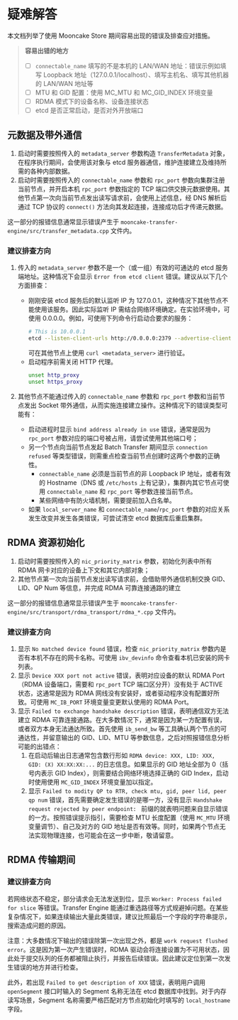# 疑难解答

本文档列举了使用 Mooncake Store 期间容易出现的错误及排查应对措施。

> **容易出错的地方**
> - [ ] `connectable_name` 填写的不是本机的 LAN/WAN 地址：错误示例如填写 Loopback 地址（127.0.0.1/localhost）、填写主机名、填写其他机器的 LAN/WAN 地址等
> - [ ] MTU 和 GID 配置：使用 MC_MTU 和 MC_GID_INDEX 环境变量
> - [ ] RDMA 模式下的设备名称、设备连接状态
> - [ ] etcd 是否正常启动，是否对外开放端口

## 元数据及带外通信
1. 启动时需要按照传入的 `metadata_server` 参数构造 `TransferMetadata` 对象，在程序执行期间，会使用该对象与 etcd 服务器通信，维护连接建立及维持所需的各种内部数据。
2. 启动时需要按照传入的 `connectable_name` 参数和 `rpc_port` 参数向集群注册当前节点，并开启本机 `rpc_port` 参数指定的 TCP 端口供交换元数据使用。其他节点第一次向当前节点发出读写请求前，会使用上述信息，经 DNS 解析后通过 TCP 协议的 `connect()` 方法向其发起连接，连接成功后才传递元数据。

这一部分的报错信息通常显示错误产生于 `mooncake-transfer-engine/src/transfer_metadata.cpp` 文件内。

### 建议排查方向
1. 传入的 `metadata_server` 参数不是一个（或一组）有效的可通达的 etcd 服务端地址。这种情况下会显示 `Error from etcd client` 错误。建议从以下几个方面排查：
    - 刚刚安装 etcd 服务后的默认监听 IP 为 127.0.0.1，这种情况下其他节点不能使用该服务。因此实际监听 IP 需结合网络环境确定。在实验环境中，可使用 0.0.0.0。例如，可使用下列命令行启动合要求的服务：
      ```bash
      # This is 10.0.0.1
      etcd --listen-client-urls http://0.0.0.0:2379 --advertise-client-urls http://10.0.0.1:2379
      ```
      可在其他节点上使用 `curl <metadata_server>` 进行验证。
    - 启动程序前需关闭 HTTP 代理。
      ```bash
      unset http_proxy
      unset https_proxy
      ```

2. 其他节点不能通过传入的 `connectable_name` 参数和 `rpc_port` 参数和当前节点发出 Socket 带外通信，从而实施连接建立操作。这种情况下的错误类型可能有：
    - 启动进程时显示 `bind address already in use` 错误，通常是因为 `rpc_port` 参数对应的端口号被占用，请尝试使用其他端口号；
    - 另一个节点向当前节点发起 Batch Transfer 期间显示 `connection refused` 等类型错误，则需重点检查当前节点创建时这两个参数的正确性。
      - `connectable_name` 必须是当前节点的非 Loopback IP 地址，或者有效的 Hostname（DNS 或 `/etc/hosts` 上有记录），集群内其它节点可使用 `connectable_name` 和 `rpc_port` 等参数连接当前节点。
      - 某些网络中有防火墙机制，需要提前加入白名单。
    - 如果 `local_server_name` 和  `connectable_name`/`rpc_port` 参数的对应关系发生改变并发生各类错误，可尝试清空 etcd 数据库后重启集群。

## RDMA 资源初始化

1. 启动时需要按照传入的 `nic_priority_matrix` 参数，初始化列表中所有 RDMA 网卡对应的设备上下文和其它内部对象；
2. 其他节点第一次向当前节点发出读写请求前，会借助带外通信机制交换 GID、LID、QP Num 等信息，并完成 RDMA 可靠连接通路的建立

这一部分的报错信息通常显示错误产生于 `mooncake-transfer-engine/src/transport/rdma_transport/rdma_*.cpp` 文件内。

### 建议排查方向
1. 显示 `No matched device found` 错误，检查 `nic_priority_matrix` 参数内是否有本机不存在的网卡名称。可使用 `ibv_devinfo` 命令查看本机已安装的网卡列表。
2. 显示 `Device XXX port not active` 错误，表明对应设备的默认 RDMA Port（RDMA 设备端口，需要和 `rpc_port` TCP 端口区分开）没有处于 ACTIVE 状态，这通常是因为 RDMA 网线没有安装好，或者驱动程序没有配置好所致。可使用 `MC_IB_PORT` 环境变量变更默认使用的 RDMA Port。
3. 显示 `Failed to exchange handshake description` 错误，表明通信双方无法建立 RDMA 可靠连接通路。在大多数情况下，通常是因为某一方配置有误，或者双方本身无法通达所致。首先使用 `ib_send_bw` 等工具确认两个节点的可通达性，并留意输出的 GID、LID、MTU 等参数信息，之后对照报错信息分析可能的出错点：
    1. 在启动后输出日志通常包含数行形如 `RDMA device: XXX, LID: XXX, GID: (X) XX:XX:XX:...` 的日志信息。如果显示的 GID 地址全部为 0（括号内表示 GID Index），则需要结合网络环境选择正确的 GID Index，启动时使用使用 `MC_GID_INDEX` 环境变量加以指定。
    2. 显示 `Failed to modity QP to RTR, check mtu, gid, peer lid, peer qp num` 错误，首先需要确定发生错误的是哪一方，没有显示 `Handshake request rejected by peer endpoint: ` 前缀的就表明问题来自显示错误的一方。按照错误提示指引，需要检查 MTU 长度配置（使用 `MC_MTU` 环境变量调节）、自己及对方的 GID 地址是否有效等。同时，如果两个节点无法实现物理连接，也可能会在这一步中断，敬请留意。

## RDMA 传输期间
### 建议排查方向

若网络状态不稳定，部分请求会无法发送到位，显示 `Worker: Process failed for slice` 等错误。Transfer Engine 能通过重选路径等方式规避掉问题。在某些复杂情况下，如果连续输出大量此类错误，建议比照最后一个字段的字符串提示，搜索造成问题的原因。

注意：大多数情况下输出的错误除第一次出现之外，都是 `work request flushed error`。这是因为第一次产生错误时，RDMA 驱动会将连接设置为不可用状态，因此处于提交队列的任务都被阻止执行，并报告后续错误。因此建议定位到第一次发生错误的地方并进行检查。

此外，若出现 `Failed to get description of XXX` 错误，表明用户调用 `openSegment` 接口时输入的 Segment 名称无法在 etcd 数据库中找到。对于内存读写场景，Segment 名称需要严格匹配对方节点初始化时填写的 `local_hostname` 字段。

